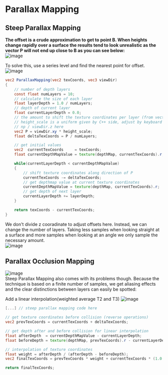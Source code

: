 # Parallax Mapping
## Steep Parallax Mapping
__The offset is a crude approximation to get to point B. When heights change rapidly over a surface the results tend to look unrealistic as the vector P
 will not end up close to B as you can see below:__  
![image](https://user-images.githubusercontent.com/98029669/214443812-6ad77e08-5c1b-4e36-9249-c2457cd51042.png)

To solve this, use a series level and find the nearest point for offset.  
![image](https://user-images.githubusercontent.com/98029669/214445395-f4f69feb-a266-4df8-aef3-3372e5faf4ec.png)  
```GLSL
vec2 ParallaxMapping(vec2 texCoords, vec3 viewDir)
{ 
    // number of depth layers
    const float numLayers = 10;
    // calculate the size of each layer
    float layerDepth = 1.0 / numLayers;
    // depth of current layer
    float currentLayerDepth = 0.0;
    // the amount to shift the texture coordinates per layer (from vector P)
    // height_scale is a uniform given by C++ side, adjust by keyboard
    // np / viewDir.z here
    vec2 P = viewDir.xy * height_scale; 
    float deltaTexCoords = P / numLayers;

    // get initial values
    vec2  currentTexCoords     = texCoords;
    float currentDepthMapValue = texture(depthMap, currentTexCoords).r;

    while(currentLayerDepth < currentDepthMapValue)
    {
        // shift texture coordinates along direction of P
        currentTexCoords -= deltaTexCoords;
        // get depthmap value at current texture coordinates
        currentDepthMapValue = texture(depthMap, currentTexCoords).r;  
        // get depth of next layer
        currentLayerDepth += layerDepth;  
    }

    return texCoords - currentTexCoords;   
}
```
We don't divide z cooradinate to adjust offsets here. Instead, we can change the number of layers. 
Taking less samples when looking straight at a surface and more samples when looking at an angle we only sample the necessary amount.  
![image](https://user-images.githubusercontent.com/98029669/214448033-4b61aba1-a58e-478e-8cc6-1d1b5b744e4b.png)  

## Parallax Occlusion Mapping
![image](https://user-images.githubusercontent.com/98029669/214448247-19684245-21cb-434a-895e-1e401f46cb8f.png)  
Steep Parallax Mapping also comes with its problems though. Because the technique is based on a finite number of samples, we get aliasing effects and the clear distinctions between layers can easily be spotted:

Add a linear interpolation(weighted average T2 and T3)
![image](https://user-images.githubusercontent.com/98029669/214448373-555d3f99-83f3-478f-9bbe-c5e5f2a52f9c.png)
```GLSL
[...] // steep parallax mapping code here

// get texture coordinates before collision (reverse operations)
vec2 prevTexCoords = currentTexCoords + deltaTexCoords;

// get depth after and before collision for linear interpolation
float afterDepth  = currentDepthMapValue - currentLayerDepth;
float beforeDepth = texture(depthMap, prevTexCoords).r - currentLayerDepth + layerDepth;

// interpolation of texture coordinates
float weight = afterDepth / (afterDepth - beforeDepth);
vec2 finalTexCoords = prevTexCoords * weight + currentTexCoords * (1.0 - weight);

return finalTexCoords;
```
